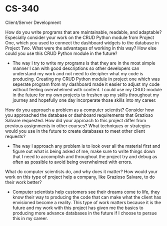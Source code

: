 # CS-340
Client/Server Development

How do you write programs that are maintainable, readable, and adaptable? Especially consider your work on the CRUD Python module from Project One, which you used to connect the dashboard widgets to the database in Project Two. What were the advantages of working in this way? How else could you use this CRUD Python module in the future?

  - The way I try to write my programs is that they are in the most simple manner I can with good descriptions so other developers can understand my work and not need to decipher what my code is producing. Creating my CRUD Python module in project one which was seperate program from my dashboard made it easier to adjust my code without feeling overwhelmed with content. I could use my CRUD module in the future for my own projects to freshen up my skills throughout my journey and hopefully one day incorperate those skills into my career.
    
How do you approach a problem as a computer scientist? Consider how you approached the database or dashboard requirements that Grazioso Salvare requested. How did your approach to this project differ from previous assignments in other courses? What techniques or strategies would you use in the future to create databases to meet other client requests?

  - The way I approach any problem is to look over all the material first and figure out what is being asked of me, make sure to write things down that I need to accomplish and throughout the project try and debug as often as possible to avoid being overwhelmed with errors.
    
What do computer scientists do, and why does it matter? How would your work on this type of project help a company, like Grazioso Salvare, to do their work better?

  - Computer scientists help customers see their dreams come to life, they know their way to producing the code that can make what the client has envisioned become a reality. This type of work matters because it is the future and my work with this project has given me the basics to producing more advance databases in the future if I choose to persue this in my career.
